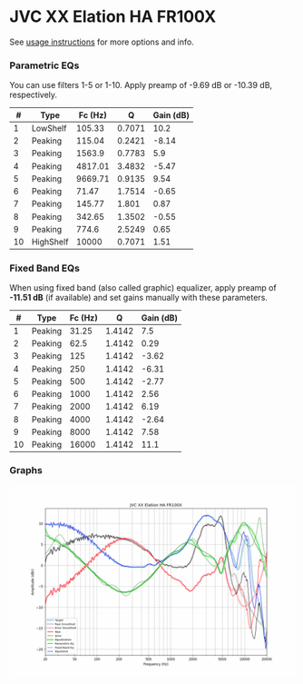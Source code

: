 # JVC XX Elation HA FR100X
See [usage instructions](https://github.com/jaakkopasanen/AutoEq#usage) for more options and info.

### Parametric EQs
You can use filters 1-5 or 1-10. Apply preamp of -9.69 dB or -10.39 dB, respectively.

|   # | Type      |   Fc (Hz) |      Q |   Gain (dB) |
|-----|-----------|-----------|--------|-------------|
|   1 | LowShelf  |    105.33 | 0.7071 |       10.2  |
|   2 | Peaking   |    115.04 | 0.2421 |       -8.14 |
|   3 | Peaking   |   1563.9  | 0.7783 |        5.9  |
|   4 | Peaking   |   4817.01 | 3.4832 |       -5.47 |
|   5 | Peaking   |   9669.71 | 0.9135 |        9.54 |
|   6 | Peaking   |     71.47 | 1.7514 |       -0.65 |
|   7 | Peaking   |    145.77 | 1.801  |        0.87 |
|   8 | Peaking   |    342.65 | 1.3502 |       -0.55 |
|   9 | Peaking   |    774.6  | 2.5249 |        0.65 |
|  10 | HighShelf |  10000    | 0.7071 |        1.51 |

### Fixed Band EQs
When using fixed band (also called graphic) equalizer, apply preamp of **-11.51 dB** (if available) and set gains manually with these parameters.

|   # | Type    |   Fc (Hz) |      Q |   Gain (dB) |
|-----|---------|-----------|--------|-------------|
|   1 | Peaking |     31.25 | 1.4142 |        7.5  |
|   2 | Peaking |     62.5  | 1.4142 |        0.29 |
|   3 | Peaking |    125    | 1.4142 |       -3.62 |
|   4 | Peaking |    250    | 1.4142 |       -6.31 |
|   5 | Peaking |    500    | 1.4142 |       -2.77 |
|   6 | Peaking |   1000    | 1.4142 |        2.56 |
|   7 | Peaking |   2000    | 1.4142 |        6.19 |
|   8 | Peaking |   4000    | 1.4142 |       -2.64 |
|   9 | Peaking |   8000    | 1.4142 |        7.58 |
|  10 | Peaking |  16000    | 1.4142 |       11.1  |

### Graphs
![](./JVC%20XX%20Elation%20HA%20FR100X.png)
